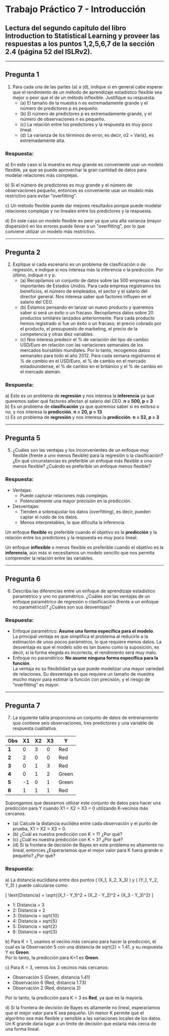 # Trabajo Práctico 7 - Introducción

## Lectura del segundo capítulo del libro Introduction to Statistical Learning y proveer las respuestas a los puntos 1,2,5,6,7 de la sección 2.4 (página 52 del ISLRv2).

---

## Pregunta 1
1. Para cada una de las partes (a) a (d), indique si en general cabe esperar que el rendimiento de un método de aprendizaje estadístico flexible sea mejor o peor que el de un método inflexible. Justifique su respuesta.
   - (a) El tamaño de la muestra n es extremadamente grande y el número de predictores p es pequeño.
   - (b) El número de predictores p es extremadamente grande, y el número de observaciones n es pequeño.
   - (c) La relación entre los predictores y la respuesta es muy poco lineal.
   - (d) La varianza de los términos de error, es decir, σ2 = Var(ϵ), es extremadamente alta.

### Respuesta:
a) En este caso si la muestra es muy grande es conveniente usar un modelo flexible, ya que se puede aprovechar la gran cantidad de datos para modelar relaciones más complejas.

b) Si el número de predictores es muy grande y el número de observaciones pequeño, entonces es conveniente usar un modelo más restrictivo para evitar "overfitting".   

c) Un método flexible puede dar mejores resultados porque puede modelar relaciones complejas y no lineales entre los predictores y la respuesta.   

d) En este caso un modelo flexible es peor ya que una alta varianza (mayor dispersión) en los errores puede llevar a un "overfitting", por lo que conviene utilizar un modelo más restrictivo.

---
## Pregunta 2
2. Explique si cada escenario es un problema de clasificación o de regresión, e indique si nos interesa más la inferencia o la predicción. Por último, indique n y p.
    - (a) Recopilamos un conjunto de datos sobre las 500 empresas más importantes de Estados Unidos. Para cada empresa registramos los beneficios, el número de empleados, el sector y el salario del director general. Nos interesa saber qué factores influyen en el salario del CEO.
    - (b) Estamos pensando en lanzar un nuevo producto y queremos saber si será un éxito o un fracaso. Recopilamos datos sobre 20 productos similares lanzados anteriormente. Para cada producto hemos registrado si fue un éxito o un fracaso, el precio cobrado por el producto, el presupuesto de marketing, el precio de la competencia y otras diez variables.
    - (c) Nos interesa predecir el % de variación del tipo de cambio USD/Euro en relación con las variaciones semanales de los mercados bursátiles mundiales. Por lo tanto, recogemos datos semanales para todo el año 2012. Para cada semana registramos el % de cambio en el USD/Euro, el % de cambio en el mercado estadounidense, el % de cambio en el británico y el % de cambio en el mercado alemán.

### Respuesta:
a) Esto es un problema de **regresión** y nos interesa la **inferencia** ya que queremos saber qué factores afectan  al salario del CEO. **n = 500, p = 3**  
b) Es un problema de **clasificación** ya que queremos saber si es exitoso o no, y nos interesa la **predicción**. **n = 20, p = 13**  
c) Es un problema de **regresión** y nos interesa la **predicción**. **n = 52, p = 3**

---
## Pregunta 5

5. ¿Cuáles son las ventajas y los inconvenientes de un enfoque muy flexible (frente a uno menos flexible) para la  regresión o la clasificación? ¿En qué circunstancias es preferible un enfoque más flexible a uno menos flexible?  ¿Cuándo es preferible un enfoque menos flexible?

### Respuesta:

- Ventajas: 
  - Puede capturar relaciones más complejas. 
  - Potencialmente una mayor precisión en la predicción.
- Desventajas: 
  - Tienden a sobreajustar los datos (overfitting), es decir, pueden captar el ruido de los datos.
  - Menos interpretables, lo que dificulta la inferencia.  

Un enfoque **flexible** es preferible cuando el objetivo es la **predicción** y la relación entre los predictores y la respuesta es muy poco lineal.  

Un enfoque **inflexible** o menos flexible es preferible cuando el objetivo es la **inferencia**, aún más si necesitamos un  modelo sencillo que nos permita comprender la relación entre las variables.

---
## Pregunta 6
6. Describa las diferencias entre un enfoque de aprendizaje estadístico paramétrico y uno no paramétrico. ¿Cuáles son las ventajas de un enfoque paramétrico de regresión o clasificación (frente a un enfoque no paramétrico)? ¿Cuáles son sus desventajas?

### Respuesta:
- Enfoque paramétrico: **Asume una forma específica para el modelo**.   
La principal ventaja es que simplifica el problema al reducirlo a la estimación de unos pocos parámetros, lo que requiere menos datos. La desventaja es que el modelo sólo es tan bueno como la suposición, es decir, si la forma elegida es incorrecta, el rendimiento será muy malo.
- Enfoque no paramétrico: **No asume ninguna forma específica para la función**.   
La ventaja es su flexibilidad ya que puede modelizar una mayor variedad de relaciones. Su desventaja es que requiere un tamaño de muestra mucho mayor para estimar la función con precisión, y el riesgo de "overfitting" es mayor.

---
## Pregunta 7 

7. La siguiente tabla proporciona un conjunto de datos de entrenamiento que contiene seis observaciones, tres predictores  y una variable de respuesta cualitativa.

| Obs   | X1 | X2 | X3 | Y     |
|-------|----|----|----|-------|
| **1** | 0  | 3  | 0  | Red   |
| **2** | 2  | 0  | 0  | Red   |
| **3** | 0  | 1  | 3  | Red   |
| **4** | 0  | 1  | 2  | Green |
| **5** | -1 | 0  | 1  | Green |
| **6** | 1  | 1  | 1  | Red   |

Supongamos que deseamos utilizar este conjunto de datos para hacer una predicción para Y cuando X1 = X2 = X3 = 0 utilizando K-vecinos más cercanos.  
- (a) Calcule la distancia euclídea entre cada observación y el punto de prueba, X1 = X2 = X3 = 0.
- (b) ¿Cuál es nuestra predicción con K = 1? ¿Por qué?
- (c) ¿Cuál es nuestra predicción con K = 3? ¿Por qué?
- (d) Si la frontera de decisión de Bayes en este problema es altamente no lineal, entonces ¿Esperaríamos que el mejor valor para K fuera grande o pequeño? ¿Por qué?

### Respuesta:

a) La distancia euclidiana entre dos puntos \( (X_1, X_2, X_3) \) y \( (Y_1, Y_2, Y_3) \) puede calcularse como:

\[
\text{Distancia} = \sqrt{(X_1 - Y_1)^2 + (X_2 - Y_2)^2 + (X_3 - Y_3)^2}
\]

- 1: Distancia = 3  
- 2: Distancia = 2
- 3: Distancia = sqrt{10}
- 4: Distancia = sqrt{5}
- 5: Distancia = sqrt{2}
- 6: Distancia = sqrt{3}

b) Para K = 1, usamos el vecino más cercano para hacer la predicción, el cual es la Observación 5 con una distancia de sqrt{2} = 1.41, y su respuesta Y es **Green**.    
Por lo tanto, la predicción para K=1 es **Green**.

c) Para K = 3, vemos los 3 vecinos más cercanos:
- Observación 5 (Green, distancia 1.41)
- Observación 6 (Red, distancia 1.73)
- Observación 2 (Red, distancia 2)

Por lo tanto, la predicción para K = 3 es **Red**, ya que es la mayoría.

d) Si la frontera de decisión de Bayes es altamente no lineal, esperaríamos que el mejor valor para K sea pequeño. Un menor K permite que el algoritmo sea más flexible y sensible a las variaciones locales de los datos. Un K grande daría lugar a un límite de decisión que estaría más cerca de una forma lineal.
